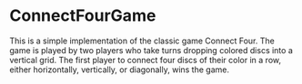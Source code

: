 # ConnectFourGame
This is a simple implementation of the classic game Connect Four.
The game is played by two players who take turns dropping colored discs into a vertical grid. 
The first player to connect four discs of their color in a row, either horizontally, vertically, or diagonally, wins the game.
